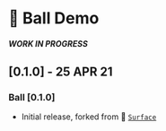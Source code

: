 # 🏓 Ball Demo
##### **WORK IN PROGRESS**
## **[0.1.0] - 25 APR 21**
### **Ball [0.1.0]**
- Initial release, forked from 🌟 [`Surface`](https://pub.dev/packages/surface)
